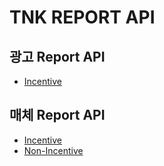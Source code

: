 # TNK REPORT API

## 광고 Report API
* [Incentive](INCENTIVE_ADVERTISE_REPORT.md)


## 매체 Report API
* [Incentive](INCENTIVE_PUBLISH_REPORT.md)
* [Non-Incentive](NON_INCENTIVE_PUBLISH_REPORT_NEW.md)
